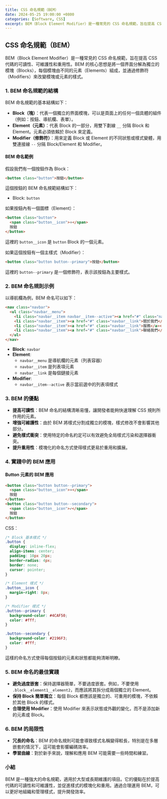```yaml
---
title: CSS 命名規範（BEM）
date: 2024-05-25 19:00:00 +0800
categories: [Software, CSS]
excerpt: BEM（Block Element Modifier）是一種常見的 CSS 命名規範，旨在提高 CSS 代碼的可讀性、可維護性和重用性
---
```


## CSS 命名規範（BEM）

BEM（Block Element Modifier）是一種常見的 CSS 命名規範，旨在提高 CSS 代碼的可讀性、可維護性和重用性。BEM 的核心思想是將一個界面分解為獨立的模塊（Blocks），每個模塊由不同的元素（Elements）組成，並通過修飾符（Modifiers）來改變模塊或元素的樣式。

### 1. BEM 命名規範的結構

BEM 命名規範的基本結構如下：

- **Block（塊）**：代表一個獨立的界面模塊，可以是頁面上的任何一個具體的組件（例如：按鈕、導航欄、表單）。
- **Element（元素）**：代表 Block 的一部分，用雙下劃線 `__` 分隔 Block 和 Element。元素必須依賴於 Block 來定義。
- **Modifier（修飾符）**：用來定義 Block 或 Element 的不同狀態或樣式變體，用雙連接線 `--` 分隔 Block/Element 和 Modifier。

#### BEM 命名範例

假設我們有一個按鈕作為 Block：

```html
<button class="button">按鈕</button>
```

這個按鈕的 BEM 命名規範結構如下：

- Block: `button`

如果按鈕內有一個圖標（Element）：

```html
<button class="button">
  <span class="button__icon">⭐</span>
  按鈕
</button>
```

這裡的 `button__icon` 是 `button` Block 的一個元素。

如果這個按鈕有一個主樣式（Modifier）：

```html
<button class="button button--primary">按鈕</button>
```

這裡的 `button--primary` 是一個修飾符，表示該按鈕為主要樣式。

### 2. BEM 命名規則示例

以導航欄為例，BEM 命名可以如下：

```html
<nav class="navbar">
  <ul class="navbar__menu">
    <li class="navbar__item navbar__item--active"><a href="#" class="navbar__link">首頁</a></li>
    <li class="navbar__item"><a href="#" class="navbar__link">關於我們</a></li>
    <li class="navbar__item"><a href="#" class="navbar__link">服務</a></li>
    <li class="navbar__item"><a href="#" class="navbar__link">聯絡我們</a></li>
  </ul>
</nav>
```

- **Block**: `navbar`
- **Element**: 
  - `navbar__menu` 是導航欄的元素（列表容器）
  - `navbar__item` 是列表項元素
  - `navbar__link` 是每個鏈接元素
- **Modifier**: 
  - `navbar__item--active` 表示當前選中的列表項樣式

### 3. BEM 的優點

- **提高可讀性**：BEM 命名的結構清晰易懂，讓開發者能夠快速理解 CSS 規則所作用的元素。
- **增強可維護性**：由於 BEM 將樣式分割成獨立的模塊，樣式修改不會影響其他部分。
- **避免樣式衝突**：使用特定的命名約定可以有效避免全局樣式污染和選擇器衝突。
- **提升重用性**：模塊化的命名方式使得樣式更易於重用和擴展。

### 4. 實踐中的 BEM 應用

#### Button 元素的 BEM 應用

```html
<button class="button button--primary">
  <span class="button__icon">⭐</span>
  按鈕
</button>
<button class="button button--secondary">
  <span class="button__icon">✓</span>
  按鈕
</button>
```

CSS：

```css
/* Block 基本樣式 */
.button {
  display: inline-flex;
  align-items: center;
  padding: 10px 20px;
  border-radius: 4px;
  border: none;
  cursor: pointer;
}

/* Element 樣式 */
.button__icon {
  margin-right: 8px;
}

/* Modifier 樣式 */
.button--primary {
  background-color: #4CAF50;
  color: #fff;
}

.button--secondary {
  background-color: #2196F3;
  color: #fff;
}
```

這樣的命名方式使得每個按鈕的元素和狀態都能夠清晰明瞭。

### 5. BEM 命名的最佳實踐

- **避免過度嵌套**：保持選擇器簡單，不要過度嵌套。例如，不要使用 `.block__element1__element2`，而應該將其拆分成兩個獨立的 Element。
- **保持 Block 簡單獨立**：每個 Block 都應該是獨立的、可重用的模塊，不依賴於其他 Block 的樣式。
- **合理使用 Modifier**：使用 Modifier 來表示狀態或外觀的變化，而不是添加新的元素或 Block。

### 6. BEM 的局限性

- **冗長的命名**：BEM 的命名規則可能會導致樣式名稱變得較長，特別是在多層嵌套的情況下，這可能會影響編碼效率。
- **學習曲線**：對於新手來說，理解和應用 BEM 可能需要一些時間和練習。
  
### 小結

BEM 是一種強大的命名規範，適用於大型或長期維護的項目。它的優點在於提高代碼的可讀性和可維護性，並促進樣式的模塊化和重用。通過合理運用 BEM，可以更好地組織和管理樣式，提升開發效率。
